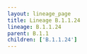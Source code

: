 ```yaml
---
layout: lineage_page
title: Lineage B.1.1.24
lineage: B.1.1.24
parent: B.1.1
children: ['B.1.1.24']
---
```

